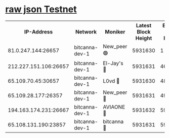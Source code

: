 [raw json Testnet](https://rpc-check.bcat.stavr.tech/bcat/rpc-bcat-result.json)
=


<table><tr><th>IP-Address</th><th>Network</th><th>Moniker</th><th>Latest Block Height</th><th>Earliest Block Height</th><th>Catching Up</th><th>Tx Index</th><th>Voting Power</th><th>Scan Time</th></tr><tr><td>81.0.247.144:26657</td><td>bitcanna-dev-1</td><td>New_peer 🟢</td><td>5931630</td><td>1</td><td>False</td><td>on</td><td>0</td><td>2024-01-11T18:06:32.724064920UTC</td></tr><tr><td>212.227.151.106:26657</td><td>bitcanna-dev-1</td><td>El-Jay's 🔴</td><td>5931631</td><td>4670391</td><td>False</td><td>on</td><td>2218164</td><td>2024-01-11T18:06:39.647286663UTC</td></tr><tr><td>65.109.70.45:30657</td><td>bitcanna-dev-1</td><td>L0vd 🔴</td><td>5931630</td><td>4828155</td><td>False</td><td>on</td><td>7920</td><td>2024-01-11T18:06:33.108153298UTC</td></tr><tr><td>65.109.28.177:26357</td><td>bitcanna-dev-1</td><td>New_peer 🔴</td><td>5931631</td><td>4952911</td><td>False</td><td>on</td><td>2237067</td><td>2024-01-11T18:06:40.062469791UTC</td></tr><tr><td>194.163.174.231:26667</td><td>bitcanna-dev-1</td><td>AVIAONE 🔴</td><td>5931632</td><td>5919631</td><td>False</td><td>on</td><td>1949865</td><td>2024-01-11T18:06:47.024451281UTC</td></tr><tr><td>65.108.131.190:23857</td><td>bitcanna-dev-1</td><td>bitcanna 🔴</td><td>5931631</td><td>5927631</td><td>False</td><td>off</td><td>82368</td><td>2024-01-11T18:06:40.448885060UTC</td></tr></table>